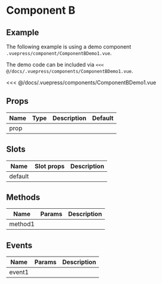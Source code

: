 # Component B

## Example

The following example is using a demo component `.vuepress/component/ComponentBDemo1.vue`. 

<component-b-demo-1/>

The demo code can be included via `<<< @/docs/.vuepress/components/ComponentBDemo1.vue`.

<<< @/docs/.vuepress/components/ComponentBDemo1.vue

## Props
Name | Type   | Description | Default
---- | :----: | ----------- | -----
prop |        |             | 

## Slots
Name     | Slot props       | Description
-------- | -----------      | -----
default  |                  | 

## Methods
Name             | Params            | Description
---------------- | ----------------- | -------------------
method1          |                   |

## Events
Name             | Params            | Description
---------------- | ----------------- | -------------------
event1           |                   |
